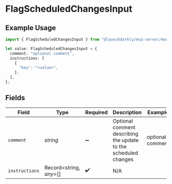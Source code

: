 # FlagScheduledChangesInput

## Example Usage

```typescript
import { FlagScheduledChangesInput } from "@launchdarkly/mcp-server/models/components";

let value: FlagScheduledChangesInput = {
  comment: "optional comment",
  instructions: [
    {
      "key": "<value>",
    },
  ],
};
```

## Fields

| Field                                                           | Type                                                            | Required                                                        | Description                                                     | Example                                                         |
| --------------------------------------------------------------- | --------------------------------------------------------------- | --------------------------------------------------------------- | --------------------------------------------------------------- | --------------------------------------------------------------- |
| `comment`                                                       | *string*                                                        | :heavy_minus_sign:                                              | Optional comment describing the update to the scheduled changes | optional comment                                                |
| `instructions`                                                  | Record<string, *any*>[]                                         | :heavy_check_mark:                                              | N/A                                                             |                                                                 |